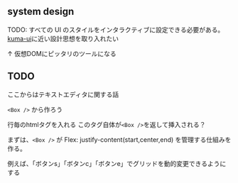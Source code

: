 ## system design

TODO:
すべての UI のスタイルをインタラクティブに設定できる必要がある。
[kuma-ui](https://github.com/kuma-ui/kuma-ui)に近い設計思想を取り入れたい

↑ 仮想DOMにピッタリのツールになる

## TODO
ここからはテキストエディタに関する話

`<Box />` から作ろう

行毎のhtmlタグを入れる
このタグ自体が`<Box />`を返して挿入される？

まずは、`<Box />` が
Flex: justify-content(start,center,end)
を管理する仕組みを作る。

例えば、「ボタンs」「ボタンc」「ボタンe」でグリッドを動的変更できるようにする
